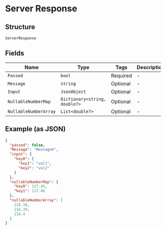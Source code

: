 
# Server Response

## Structure

`ServerResponse`

## Fields

| Name | Type | Tags | Description |
|  --- | --- | --- | --- |
| `Passed` | `bool` | Required | - |
| `Message` | `string` | Optional | - |
| `Input` | `JsonObject` | Optional | - |
| `NullableNumberMap` | `Dictionary<string, double?>` | Optional | - |
| `NullableNumberArray` | `List<double?>` | Optional | - |

## Example (as JSON)

```json
{
  "passed": false,
  "Message": "Message6",
  "input": {
    "key0": {
      "key1": "val1",
      "key2": "val2"
    }
  },
  "nullableNumberMap": {
    "key0": 117.45,
    "key1": 117.46
  },
  "nullableNumberArray": [
    216.38,
    216.39,
    216.4
  ]
}
```

